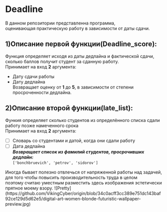 # Deadline 
В данном репозитории представленна программа, <br>оценивающая практическую работу в зависимости от даты сдачи.

## 1)Описание первой функции(Deadline_score):
Функция определяет исходя из даты дедлайна и фактической сдачи, <br>сколько баллов получит студент за сданную работу.
<br>Принимает на вход **2** аргумента:
* Дату сдачи работы
* Дату дедлайна
<br>Возвращает оценку от **1** до **5**, в зависимости от степени просроченности дедлайна.

## 2)Описание второй функции(late_list):
Функия определяет сколько студентов из определённого списка сдали работу позже намеченного срока
<br> Принимает на вход **2** аргумента:
* [ ] Словарь со студентами и датой, когда они сдали работу
* [ ] Дата дедлайна
<br>***Возвращает список из фамилий студентов, просрочивших дедлайн:***
<br>``['bonchbruevich', 'petrov', 'sidorov']``

<p> Иногда бывает полезно отвлечься от напряженной работы над задачей, для того чтобы повысить производительность труда в целом <br>
  поэтому считаю уместным разместить здесь изображения эстетически прятное моему взору.
  ![Pretty](https://github.com/VikingCyber/origin/blob/34c0acff3cc389e751dc143baf92ce129d5d62e5/digital-art-women-blonde-futuristic-wallpaper-preview.jpg)
